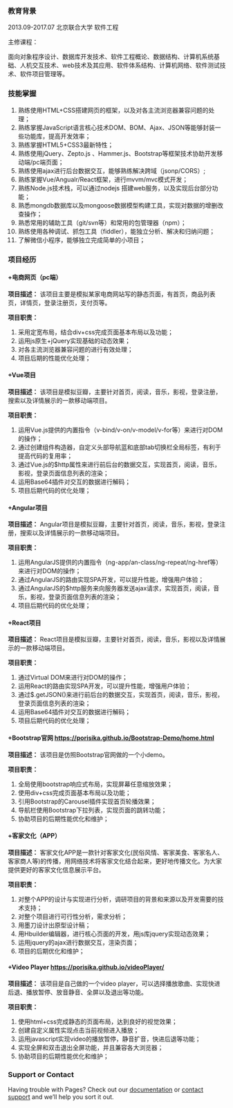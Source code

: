 ### 教育背景

2013.09-2017.07						北京联合大学					软件工程

主修课程：

面向对象程序设计、数据库开发技术、软件工程概论、数据结构、计算机系统基础、人机交互技术、web技术及其应用、软件体系结构、计算机网络、软件测试技术、软件项目管理等。

### 技能掌握

1.	熟练使用HTML+CSS搭建网页的框架，以及对各主流浏览器兼容问题的处理；
2.	熟练掌握JavaScript语言核心技术DOM、BOM、Ajax、JSON等能够封装一些功能库，提高开发效率；
3.	熟练掌握HTML5+CSS3最新特性；
4.	熟练使用jQuery、Zepto.js 、Hammer.js、Bootstrap等框架技术协助开发移动端/pc端页面；
5.	熟练使用ajax进行后台数据交互，能够熟练解决跨域（jsonp/CORS）;
6.	熟练掌握Vue/Angualr/React框架，进行mvvm/mvc模式开发；
7.	熟练Node.js技术栈，可以通过nodejs 搭建web服务，以及实现后台部分功能； 
8.	熟悉mongdb数据库以及mongoose数据模型构建工具，实现对数据的增删改查操作；
9.	熟悉常用的辅助工具（git/svn等）和常用的包管理器（npm）；
10.	熟练使用各种调试、抓包工具（fiddler），能独立分析、解决和归纳问题；
11.	了解微信小程序，能够独立完成简单的小项目；


### 项目经历

#### +电商网页（pc端）
**项目描述：**
该项目主要是模拟某家电商网站写的静态页面，有首页，商品列表页，详情页，登录注册页，支付页等。

**项目职责：**
1.	采用定宽布局，结合div+css完成页面基本布局以及功能；
2.	运用js原生+jQuery实现基础的动态效果；
3.	对各主流浏览器兼容问题的进行有效处理；
4.	项目后期的性能优化处理；



#### +Vue项目
**项目描述：**
该项目是模拟豆瓣，主要针对首页，阅读，音乐，影视，登录注册，搜索以及详情展示的一款移动端项目。

**项目职责：**
1.	运用Vue.js提供的内置指令（v-bind/v-on/v-model/v-for等）来进行对DOM的操作；
2.	通过创建组件构造器，自定义头部导航蓝和底部tab切换栏全局标签，有利于提高代码的复用率；
3.	通过Vue.js的$http属性来进行前后台的数据交互，实现首页，阅读，音乐，影视，登录页面信息列表的渲染；
4.	运用Base64插件对交互的数据进行解码；
5.	项目后期代码的优化处理；



#### +Angular项目
**项目描述：**
Angular项目是模拟豆瓣，主要针对首页，阅读，音乐，影视，登录注册，搜索以及详情展示的一款移动端项目。

**项目职责：**
1.	运用AngularJS提供的内置指令（ng-app/an-class/ng-repeat/ng-href等）来进行对DOM的操作；
2.	通过AngularJS的路由实现SPA开发，可以提升性能，增强用户体验；
3.	通过AngularJS的$http服务来向服务器发送ajax请求，实现首页，阅读，音乐，影视，登录页面信息列表的渲染；
4.	项目后期代码的优化处理；



#### +React项目
**项目描述：**
React项目是模拟豆瓣，主要针对首页，阅读，音乐，影视以及详情展示的一款移动端项目。

**项目职责：**
1.	通过Virtual DOM来进行对DOM的操作；
2.	运用React的路由实现SPA开发，可以提升性能，增强用户体验；
3.	通过$.getJSON()来进行前后台的数据交互，实现首页，阅读，音乐，影视，登录页面信息列表的渲染；
4.	运用Base64插件对交互的数据进行解码；
5.	项目后期代码的优化处理；



#### +Bootstrap官网      https://porisika.github.io/Bootstrap-Demo/home.html
**项目描述：**
该项目是仿照Bootstrap官网做的一个小demo。

**项目职责：**
1.	全局使用bootstrap响应式布局，实现屏幕任意缩放效果；
2.  使用div+css完成页面基本布局以及功能；
3.  引用Bootstrap的Carousel插件实现首页轮播效果；
4.  导航栏使用Bootstrap下拉列表，实现页面的跳转功能；
5.  协助项目的后期性能优化和维护；



#### +客家文化（APP）
**项目描述：**
客家文化APP是一款针对客家文化(民俗风情、客家美食、客家名人、客家商人等)的传播，用网络技术将客家文化结合起来，更好地传播文化。为大家提供更好的客家文化信息展示平台。

**项目职责：**
1.	对整个APP的设计与实现进行分析，调研项目的背景和来源以及开发需要的技术支持；
2.	对整个项目进行可行性分析，需求分析；
3.	用墨刀设计出原型设计稿；
4.	用Hbuilder编辑器，进行核心页面的开发，用js库jquery实现动态效果；
5.	运用jquery的ajax进行数据交互，渲染页面；
6.	项目的后期优化和维护；



####  +Video Player           https://porisika.github.io/videoPlayer/
**项目描述：**
该项目是自己做的一个video player，可以选择播放歌曲、实现快进后退、播放暂停、放音静音、全屏以及退出等功能。

**项目职责：**
1.	使用html+css完成静态的页面布局，达到良好的视觉效果；
2.  创建自定义属性实现点击当前视频进入播放；
3.  运用javascript实现video的播放暂停，静音扩音，快进后退等功能；
4.  实现全屏和双击退出全屏功能，并且兼容各大浏览器；
5.  协助项目的后期性能优化和维护；


### Support or Contact

Having trouble with Pages? Check out our [documentation](https://help.github.com/categories/github-pages-basics/) or [contact support](https://github.com/contact) and we’ll help you sort it out.
